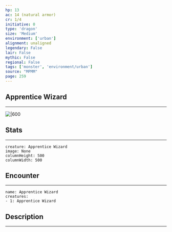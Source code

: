 ```yaml
---
hp: 13
ac: 14 (natural armor)
cr: 1/4
initiative: 0
type: 'dragon'    
size: 'Medium'
environment: ['urban']
alignment: unaligned
legendary: False
lair: False
mythic: False
regional: False
tags: ['monster', 'environment/urban']
source: "MPMM"
page: 259
---
```


## Apprentice Wizard
---

![|600](D:/Program%20Files/5e.tools/img/bestiary/MPMM/Apprentice%20Wizard.webp)

## Stats
---

```statblock
creature: Apprentice Wizard
image: None
columnHeight: 500
columnWidth: 500
```

## Encounter
---

```encounter-table
name: Apprentice Wizard
creatures:
- 1: Apprentice Wizard
```

## Description
---




